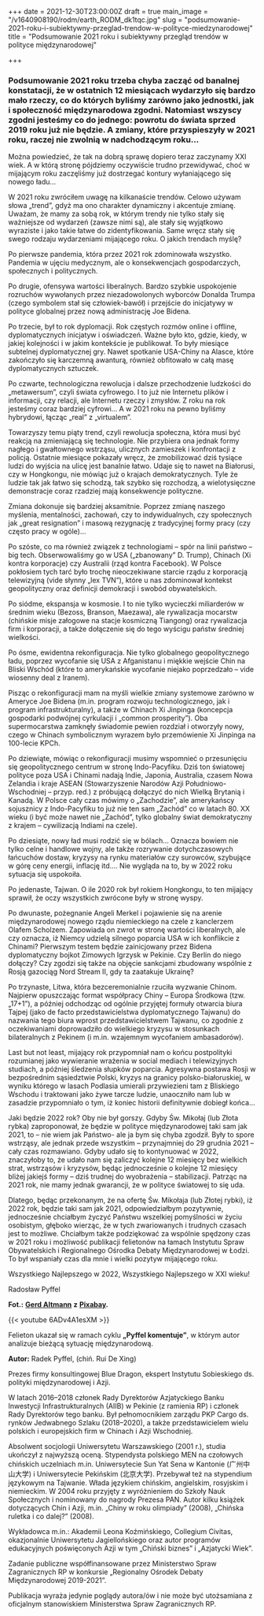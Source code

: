 +++
date = 2021-12-30T23:00:00Z
draft = true
main_image = "/v1640908190/rodm/earth_RODM_dk1tqc.jpg"
slug = "podsumowanie-2021-roku-i-subiektywny-przeglad-trendow-w-polityce-miedzynarodowej"
title = "Podsumowanie 2021 roku i subiektywny przegląd trendów w polityce międzynarodowej"

+++
### **Podsumowanie 2021 roku trzeba chyba zacząć od banalnej konstatacji, że w ostatnich 12 miesiącach wydarzyło się bardzo mało rzeczy, co do których byliśmy zarówno jako jednostki, jak i społeczność międzynarodowa zgodni. Natomiast wszyscy zgodni jesteśmy co do jednego: powrotu do świata sprzed 2019 roku już nie będzie. A zmiany, które przyspieszyły w 2021 roku, raczej nie zwolnią w nadchodzącym roku…**

Można powiedzieć, że tak na dobrą sprawę dopiero teraz zaczynamy XXI wiek. A w którą stronę pójdziemy oczywiście trudno przewidywać, choć w mijającym roku zaczęliśmy już dostrzegać kontury wyłaniającego się nowego ładu…

W 2021 roku zwróciłem uwagę na kilkanaście trendów. Celowo używam słowa „trend”, gdyż ma ono charakter dynamiczny i akcentuje zmianę. Uważam, że mamy za sobą rok, w którym trendy nie tylko stały się ważniejsze od wydarzeń (zawsze nimi są), ale stały się wyjątkowo wyraziste i jako takie łatwe do zidentyfikowania. Same wręcz stały się swego rodzaju wydarzeniami mijającego roku. O jakich trendach myślę?

Po pierwsze pandemia, która przez 2021 rok zdominowała wszystko. Pandemia w ujęciu medycznym, ale o konsekwencjach gospodarczych, społecznych i politycznych.

Po drugie, ofensywa wartości liberalnych. Bardzo szybkie uspokojenie rozruchów wywołanych przez niezadowolonych wyborców Donalda Trumpa (czego symbolem stał się człowiek-bawół) i przejście do inicjatywy w polityce globalnej przez nową administrację Joe Bidena.

Po trzecie, był to rok dyplomacji. Rok częstych rozmów online i offline, dyplomatycznych inicjatyw i oświadczeń. Ważne było kto, gdzie, kiedy, w jakiej kolejności i w jakim kontekście je publikował. To były miesiące subtelnej dyplomatycznej gry. Nawet spotkanie USA-Chiny na Alasce, które zakończyło się karczemną awanturą, również obfitowało w całą masę dyplomatycznych sztuczek.

Po czwarte, technologiczna rewolucja i dalsze przechodzenie ludzkości do „metawersum”, czyli świata cyfrowego. I to już nie Internetu plików i informacji, czy relacji, ale Internetu rzeczy i zmysłów. Z roku na rok jesteśmy coraz bardziej cyfrowi… A w 2021 roku na pewno byliśmy hybrydowi, łącząc „real” z „virtualem”.

Towarzyszy temu piąty trend, czyli rewolucja społeczna, która musi być reakcją na zmieniającą się technologie. Nie przybiera ona jednak formy nagłego i gwałtownego wstrząsu, ulicznych zamieszek i konfrontacji z policją. Ostatnie miesiące pokazały wręcz, że zmobilizować dziś tysiące ludzi do wyjścia na ulicę jest banalnie łatwo. Udaje się to nawet na Białorusi, czy w Hongkongu, nie mówiąc już o krajach demokratycznych. Tyle że ludzie tak jak łatwo się schodzą, tak szybko się rozchodzą, a wielotysięczne demonstracje coraz rzadziej mają konsekwencje polityczne.

Zmiana dokonuje się bardziej aksamitnie. Poprzez zmianę naszego myślenia, mentalności, zachowań, czy to indywidualnych, czy społecznych jak „great resignation” i masową rezygnację z tradycyjnej formy pracy (czy często pracy w ogóle)…

Po szóste, co ma również związek z technologiami – spór na linii państwo – big tech. Obserwowaliśmy go w USA („zbanowany” D. Trump), Chinach (Xi kontra korporacje) czy Australii (rząd kontra Facebook). W Polsce pokłosiem tych tarć było trochę nieoczekiwane starcie rządu z korporacją telewizyjną (vide słynny „lex TVN”), które u nas zdominował kontekst geopolityczny oraz definicji demokracji i swobód obywatelskich.

Po siódme, ekspansja w kosmosie. I to nie tylko wycieczki miliarderów w średnim wieku (Bezoss, Branson, Maezawa), ale rywalizacja mocarstw (chińskie misje załogowe na stacje kosmiczną Tiangong) oraz rywalizacja firm i korporacji, a także dołączenie się do tego wyścigu państw średniej wielkości.

Po ósme, ewidentna rekonfiguracja. Nie tylko globalnego geopolitycznego ładu, poprzez wycofanie się USA z Afganistanu i miękkie wejście Chin na Bliski Wschód (które to amerykańskie wycofanie niejako poprzedzało – vide wiosenny deal z Iranem).

Pisząc o rekonfiguracji mam na myśli wielkie zmiany systemowe zarówno w Ameryce Joe Bidena (m.in. program rozwoju technologicznego, jak i program infrastrukturalny), a także w Chinach Xi Jinpinga (koncepcja gospodarki podwójnej cyrkulacji i „common prosperity”). Oba supermocarstwa zamknęły świadomie pewien rozdział i otworzyły nowy, czego w Chinach symbolicznym wyrazem było przemówienie Xi Jinpinga na 100-lecie KPCh.

Po dziewiąte, mówiąc o rekonfiguracji musimy wspomnieć o przesunięciu się geopolitycznego centrum w stronę Indo-Pacyfiku. Dziś ton światowej polityce poza USA i Chinami nadają Indie, Japonia, Australia, czasem Nowa Zelandia i kraje ASEAN (Stowarzyszenie Narodów Azji Południowo-Wschodniej – przyp. red.) z próbującą dołączyć do nich Wielką Brytanią i Kanadą. W Polsce cały czas mówimy o „Zachodzie”, ale amerykańscy sojusznicy z Indo-Pacyfiku to już nie ten sam „Zachód” co w latach 80. XX wieku (i być może nawet nie „Zachód”, tylko globalny świat demokratyczny z krajem – cywilizacją Indiami na czele).

Po dziesiąte, nowy ład musi rodzić się w bólach… Oznacza bowiem nie tylko celne i handlowe wojny, ale także rozrywanie dotychczasowych łańcuchów dostaw, kryzysy na rynku materiałów czy surowców, szybujące w górę ceny energii, inflację itd.… Nie wygląda na to, by w 2022 roku sytuacja się uspokoiła.

Po jedenaste, Tajwan. O ile 2020 rok był rokiem Hongkongu, to ten mijający sprawił, że oczy wszystkich zwrócone były w stronę wyspy.

Po dwunaste, pożegnanie Angeli Merkel i pojawienie się na arenie międzynarodowej nowego rządu niemieckiego na czele z kanclerzem Olafem Scholzem. Zapowiada on zwrot w stronę wartości liberalnych, ale czy oznacza, iż Niemcy udzielą silnego poparcia USA w ich konflikcie z Chinami? Pierwszym testem będzie zainicjowany przez Bidena dyplomatyczny bojkot Zimowych Igrzysk w Pekinie. Czy Berlin do niego dołączy? Czy zgodzi się także na objęcie sankcjami zbudowany wspólnie z Rosją gazociąg Nord Stream II, gdy ta zaatakuje Ukrainę?

Po trzynaste, Litwa, która bezceremonialnie rzuciła wyzwanie Chinom. Najpierw opuszczając format współpracy Chiny – Europa Środkowa (tzw. „17+1”), a później odchodząc od ogólnie przyjętej formuły otwarcia biura Tajpej (jako de facto przedstawicielstwa dyplomatycznego Tajwanu) do nazwania tego biura wprost przedstawicielstwem Tajwanu, co zgodnie z oczekiwaniami doprowadziło do wielkiego kryzysu w stosunkach bilateralnych z Pekinem (i m.in. wzajemnym wycofaniem ambasadorów).

Last but not least, mijający rok przypomniał nam o końcu postpolityki rozumianej jako wywieranie wrażenia w social mediach i telewizyjnych studiach, a później śledzenia słupków poparcia. Agresywna postawa Rosji w bezpośrednim sąsiedztwie Polski, kryzys na granicy polsko-białoruskiej, w wyniku którego w lasach Podlasia umierali przywiezieni tam z Bliskiego Wschodu i traktowani jako żywe tarcze ludzie, unaoczniło nam lub w zasadzie przypomniało o tym, iż koniec historii definitywnie dobiegł końca…

Jaki będzie 2022 rok? Oby nie był gorszy. Gdyby Św. Mikołaj (lub Złota rybka) zaproponował, że będzie w polityce międzynarodowej taki sam jak 2021, to – nie wiem jak Państwo- ale ja bym się chyba zgodził. Były to spore wstrząsy, ale jednak przede wszystkim – przynajmniej do 29 grudnia 2021 – cały czas rozmawiano. Gdyby udało się to kontynuować w 2022, znaczyłoby to, że udało nam się zaliczyć kolejne 12 miesięcy bez wielkich strat, wstrząsów i kryzysów, będąc jednocześnie o kolejne 12 miesięcy bliżej jakiejś formy – dziś trudnej do wyobrażenia – stabilizacji. Patrząc na 2021 rok, nie mamy jednak gwarancji, że w polityce światowej to się uda.

Dlatego, będąc przekonanym, że na ofertę Św. Mikołaja (lub Złotej rybki), iż 2022 rok, będzie taki sam jak 2021, odpowiedziałbym pozytywnie, jednocześnie chciałbym życzyć Państwu wszelkiej pomyślności w życiu osobistym, głęboko wierząc, że w tych zwariowanych i trudnych czasach jest to możliwe. Chciałbym także podziękować za wspólnie spędzony czas w 2021 roku i możliwość publikacji felietonów na łamach Instytutu Spraw Obywatelskich i Regionalnego Ośrodka Debaty Międzynarodowej w Łodzi. To był wspaniały czas dla mnie i wielki pozytyw mijającego roku.

Wszystkiego Najlepszego w 2022, Wszystkiego Najlepszego w XXI wieku!

Radosław Pyffel

**Fot.:** [**Gerd Altmann**](https://pixabay.com/pl/users/geralt-9301/ "https://pixabay.com/pl/users/geralt-9301/") **z** [**Pixabay**](https://pixabay.com/pl/ "https://pixabay.com/pl/")**.** 

{{< youtube 6ADv4A1esXM >}}

Felieton ukazał się w ramach cyklu **„Pyffel komentuje”**, w którym autor analizuje bieżącą sytuację międzynarodową.

**Autor:** Radek Pyffel, (chiń. Rui De Xing)

Prezes firmy konsultingowej Blue Dragon, ekspert Instytutu Sobieskiego ds. polityki międzynarodowej i Azji.

W latach 2016–2018 członek Rady Dyrektorów Azjatyckiego Banku Inwestycji Infrastrukturalnych (AIIB) w Pekinie (z ramienia RP) i członek Rady Dyrektorów tego banku. Był pełnomocnikiem zarządu PKP Cargo ds. rynków Jedwabnego Szlaku (2018–2020), a także przedstawicielem wielu polskich i europejskich firm w Chinach i Azji Wschodniej.

Absolwent socjologii Uniwersytetu Warszawskiego (2001 r.), studia ukończył z najwyższą oceną. Stypendysta polskiego MEN na czołowych chińskich uczelniach m.in. Uniwersytecie Sun Yat Sena w Kantonie (广州中山大学) i Uniwersytecie Pekińskim (北京大学). Przebywał też na stypendium językowym na Tajwanie. Włada językiem chińskim, angielskim, rosyjskim i niemieckim. W 2004 roku przyjęty z wyróżnieniem do Szkoły Nauk Społecznych i nominowany do nagrody Prezesa PAN. Autor kilku książek dotyczących Chin i Azji, m.in. „Chiny w roku olimpiady” (2008), „Chińska ruletka i co dalej?” (2008).

Wykładowca m.in.: Akademii Leona Koźmińskiego, Collegium Civitas, okazjonalnie Uniwersytetu Jagiellońskiego oraz autor programów edukacyjnych poświęconych Azji w tym „Chiński biznes” i „Azjatycki Wiek”.

Zadanie publiczne współfinansowane przez Ministerstwo Spraw Zagranicznych RP w konkursie „Regionalny Ośrodek Debaty Międzynarodowej 2019-2021”.

Publikacja wyraża jedynie poglądy autora/ów i nie może być utożsamiana z oficjalnym stanowiskiem Ministerstwa Spraw Zagranicznych RP.